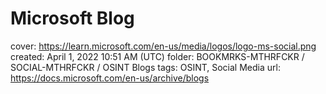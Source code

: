 # Microsoft Blog

cover: https://learn.microsoft.com/en-us/media/logos/logo-ms-social.png
created: April 1, 2022 10:51 AM (UTC)
folder: BOOKMRKS-MTHRFCKR / SOCIAL-MTHRFCKR / OSINT Blogs
tags: OSINT, Social Media
url: https://docs.microsoft.com/en-us/archive/blogs